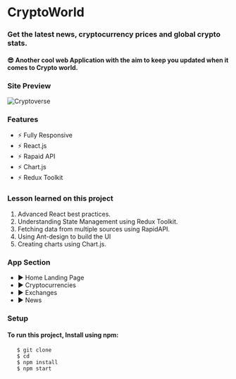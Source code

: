 # CryptoWorld

### Get the latest news, cryptocurrency prices and global crypto stats.

#### :sunglasses: Another cool web Application with the aim to keep you updated when it comes to Crypto world.

### Site Preview
![Cryptoverse](https://github.com/SabeloMkhwanzi/CryptoWorld/blob/main/cryptoworld.jpg)

### Features
* :zap: Fully Responsive
* :zap: React.js
* :zap: Rapaid API
* :zap: Chart.js
* :zap: Redux Toolkit

### Lesson learned on this project
1. Advanced React best practices.
1. Understanding State Management using Redux Toolkit.
1. Fetching data from multiple sources using RapidAPI.
1. Using Ant-design to build the UI
1. Creating charts using Chart.js.  

### App Section
* :arrow_forward: Home Landing Page
* :arrow_forward: Cryptocurrencies
* :arrow_forward: Exchanges
* :arrow_forward: News 

### Setup 
#### To run this project, Install using npm:

```
   $ git clone 
   $ cd
   $ npm install
   $ npm start
   ```
